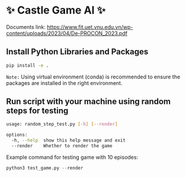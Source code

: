 #  ✨ Castle Game AI ✨  

Documents link: https://www.fit.uet.vnu.edu.vn/wp-content/uploads/2023/04/De-PROCON_2023.pdf

## Install Python Libraries and Packages
``` bash
pip install -e .
```
`Note:` Using virtual environment (conda) is recommended to ensure the packages are installed in the right environment.
## Run script with your machine using random steps for testing

``` bash
usage: random_step_test.py [-h] [--render]

options:
  -h, --help  show this help message and exit
  --render    Whether to render the game
```

Example command for testing game with 10 episodes:

```python
python3 test_game.py --render
```